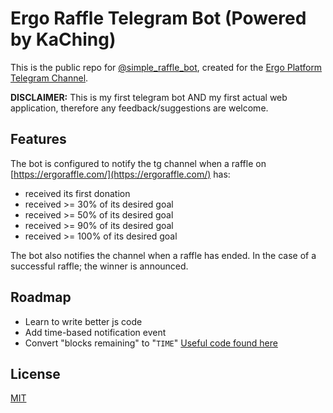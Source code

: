 
# Ergo Raffle Telegram Bot (Powered by KaChing)
This is the public repo for [@simple_raffle_bot](t.me/simple_raffle_bot), created for the [Ergo Platform Telegram Channel](https://t.me/ergoplatform).

**DISCLAIMER:** This is my first telegram bot AND my first actual web application, therefore any feedback/suggestions are welcome. 


## Features
The bot is configured to notify the tg channel when a raffle on [https://ergoraffle.com/](https://ergoraffle.com/) has:
- received its first donation
- received >= 30% of its desired goal
- received >= 50% of its desired goal
- received >= 90% of its desired goal 
- received >= 100% of its desired goal


The bot also notifies the channel when a raffle has ended. 
In the case of a successful raffle; the winner is announced.




## Roadmap

- Learn to write better js code
- Add time-based notification event 
- Convert "blocks remaining" to "`TIME`" [Useful code found here](https://github.com/ErgoRaffle/raffle-frontend/blob/master/src/components/Day.js)


## License

[MIT](https://choosealicense.com/licenses/mit/)

